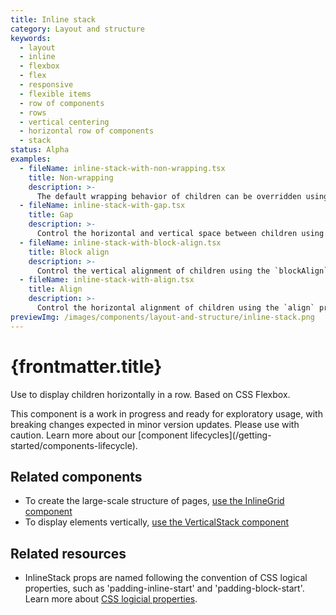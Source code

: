 ```yaml
---
title: Inline stack
category: Layout and structure
keywords:
  - layout
  - inline
  - flexbox
  - flex
  - responsive
  - flexible items
  - row of components
  - rows
  - vertical centering
  - horizontal row of components
  - stack
status: Alpha
examples:
  - fileName: inline-stack-with-non-wrapping.tsx
    title: Non-wrapping
    description: >-
      The default wrapping behavior of children can be overridden using the `wrap` prop.
  - fileName: inline-stack-with-gap.tsx
    title: Gap
    description: >-
      Control the horizontal and vertical space between children using the `gap` prop. The `gap` prop supports responsive spacing with the [Breakpoints tokens](https://polaris.shopify.com/tokens/breakpoints).
  - fileName: inline-stack-with-block-align.tsx
    title: Block align
    description: >-
      Control the vertical alignment of children using the `blockAlign` prop.
  - fileName: inline-stack-with-align.tsx
    title: Align
    description: >-
      Control the horizontal alignment of children using the `align` prop.
previewImg: /images/components/layout-and-structure/inline-stack.png
---
```


# {frontmatter.title}

<Lede>

Use to display children horizontally in a row. Based on CSS Flexbox.

</Lede>

<StatusBanner status={frontmatter.status}>
  This component is a work in progress and ready for exploratory usage, with
  breaking changes expected in minor version updates. Please use with caution.
  Learn more about our [component
  lifecycles](/getting-started/components-lifecycle).
</StatusBanner>

<Examples />

<Props componentName={frontmatter.title} />

## Related components

- To create the large-scale structure of pages, [use the InlineGrid component](https://polaris.shopify.com/components/layout-and-structure/inline-grid)
- To display elements vertically, [use the VerticalStack component](https://polaris.shopify.com/components/vertical-stack)

## Related resources

- InlineStack props are named following the convention of CSS logical properties, such as 'padding-inline-start' and 'padding-block-start'. Learn more about [CSS logicial properties](https://developer.mozilla.org/en-US/docs/Web/CSS/CSS_Logical_Properties).
